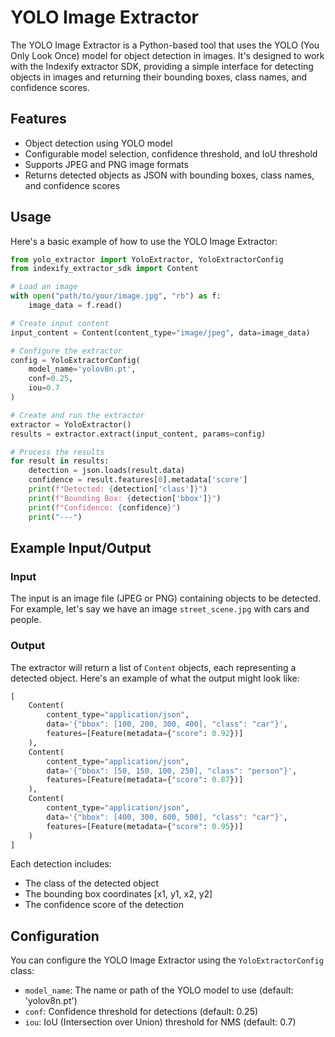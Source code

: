# YOLO Image Extractor

The YOLO Image Extractor is a Python-based tool that uses the YOLO (You Only Look Once) model for object detection in images. It's designed to work with the Indexify extractor SDK, providing a simple interface for detecting objects in images and returning their bounding boxes, class names, and confidence scores.

## Features

- Object detection using YOLO model
- Configurable model selection, confidence threshold, and IoU threshold
- Supports JPEG and PNG image formats
- Returns detected objects as JSON with bounding boxes, class names, and confidence scores

## Usage

Here's a basic example of how to use the YOLO Image Extractor:

```python
from yolo_extractor import YoloExtractor, YoloExtractorConfig
from indexify_extractor_sdk import Content

# Load an image
with open("path/to/your/image.jpg", "rb") as f:
    image_data = f.read()

# Create input content
input_content = Content(content_type="image/jpeg", data=image_data)

# Configure the extractor
config = YoloExtractorConfig(
    model_name='yolov8n.pt',
    conf=0.25,
    iou=0.7
)

# Create and run the extractor
extractor = YoloExtractor()
results = extractor.extract(input_content, params=config)

# Process the results
for result in results:
    detection = json.loads(result.data)
    confidence = result.features[0].metadata['score']
    print(f"Detected: {detection['class']}")
    print(f"Bounding Box: {detection['bbox']}")
    print(f"Confidence: {confidence}")
    print("---")
```

## Example Input/Output

### Input

The input is an image file (JPEG or PNG) containing objects to be detected. For example, let's say we have an image `street_scene.jpg` with cars and people.

### Output

The extractor will return a list of `Content` objects, each representing a detected object. Here's an example of what the output might look like:

```python
[
    Content(
        content_type="application/json",
        data='{"bbox": [100, 200, 300, 400], "class": "car"}',
        features=[Feature(metadata={"score": 0.92})]
    ),
    Content(
        content_type="application/json",
        data='{"bbox": [50, 150, 100, 250], "class": "person"}',
        features=[Feature(metadata={"score": 0.87})]
    ),
    Content(
        content_type="application/json",
        data='{"bbox": [400, 300, 600, 500], "class": "car"}',
        features=[Feature(metadata={"score": 0.95})]
    )
]
```

Each detection includes:
- The class of the detected object
- The bounding box coordinates [x1, y1, x2, y2]
- The confidence score of the detection

## Configuration

You can configure the YOLO Image Extractor using the `YoloExtractorConfig` class:

- `model_name`: The name or path of the YOLO model to use (default: 'yolov8n.pt')
- `conf`: Confidence threshold for detections (default: 0.25)
- `iou`: IoU (Intersection over Union) threshold for NMS (default: 0.7)
